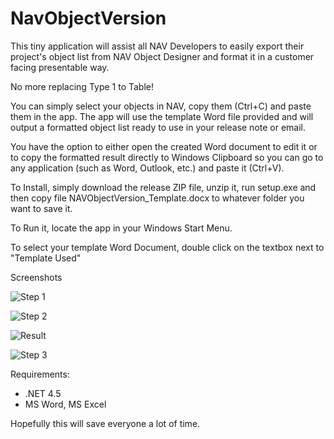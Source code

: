 # NavObjectVersion
This tiny application will assist all NAV Developers to easily export their project's object list from NAV Object Designer and format it in a customer facing presentable way.

No more replacing Type 1 to Table!

You can simply select your objects in NAV, copy them (Ctrl+C) and paste them in the app.
The app will use the template Word file provided and will output a formatted object list ready to use in your release note or email.

You have the option to either open the created Word document to edit it or to copy the formatted result directly to Windows Clipboard so you can go to any application (such as Word, Outlook, etc.) and paste it (Ctrl+V).


To Install, simply download the release ZIP file, unzip it, run setup.exe and then copy file NAVObjectVersion_Template.docx to whatever folder you want to save it.

To Run it, locate the app in your Windows Start Menu.

To select your template Word Document, double click on the textbox next to "Template Used"

Screenshots

![Step 1](https://i.imgur.com/dYEei34.png)

![Step 2](https://i.imgur.com/fYllGvb.png)

![Result](https://i.imgur.com/VphYpI0.png)

![Step 3](https://i.imgur.com/FU2K526.png)


Requirements: 
- .NET 4.5
- MS Word, MS Excel


Hopefully this will save everyone a lot of time.
